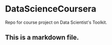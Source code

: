 # DataScienceCoursera
Repo for course project on Data Scientist's Toolkit.
## This is a markdown file.
